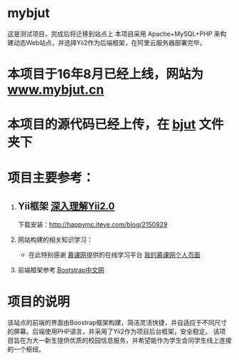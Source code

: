 # mybjut
这是测试项目，完成后将迁移到站点上
本项目采用 Apache+MySQL+PHP 来构建动态Web站点，并选择Yii2作为后端框架，在阿里云服务器部署完毕。

# 本项目于16年8月已经上线，网站为 www.mybjut.cn

# 本项目的源代码已经上传，在 [bjut](https://github.com/tfhnia/mybjut/tree/test/bjut) 文件夹下


# 项目主要参考：
 
 1. ## Yii框架 [深入理解Yii2.0](http://www.digpage.com/property.html)
    下载安装：http://happymc.iteye.com/blog/2150829
 
 2. 网站构建的相关知识学习：
    - 在此特别感谢 [慕课网](www.imooc.com)提供的在线学习平台 [我的慕课网个人页面](http://www.imooc.com/u/2154172)
 
 3. 前端框架参考
    [Bootstrap中文网](http://v3.bootcss.com/)

# 项目的说明
  该站点的前端的界面由Boostrap框架构建，简洁灵活快捷，并自适应于不同尺寸的屏幕。后端使用PHP语言，并采用了Yii2作为项目后台框架，安全稳定。 该项目旨在为大一新生提供优质的校园信息服务，并希望能作为学生会同学生线上连接的一个枢纽。
  
  


